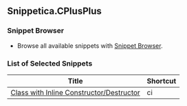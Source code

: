 ## Snippetica.CPlusPlus

### Snippet Browser

* Browse all available snippets with [Snippet Browser](http://pihrt.net/snippetica/snippets?engine=vscode&language=cpp).

### List of Selected Snippets

Title | Shortcut
----- | --------
[Class with Inline Constructor/Destructor](class_with_inline_constructor_destructor.snippet)|ci

